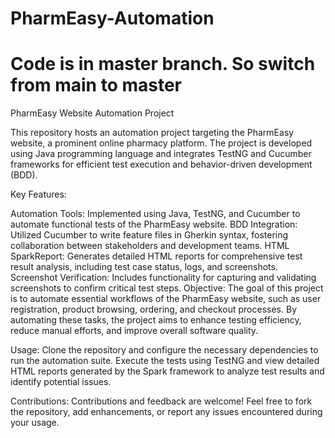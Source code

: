 # PharmEasy-Automation

# Code is in master branch. So switch from main to master

PharmEasy Website Automation Project

This repository hosts an automation project targeting the PharmEasy website, a prominent online pharmacy platform. The project is developed using Java programming language and integrates TestNG and Cucumber frameworks for efficient test execution and behavior-driven development (BDD).

Key Features:

Automation Tools: Implemented using Java, TestNG, and Cucumber to automate functional tests of the PharmEasy website.
BDD Integration: Utilized Cucumber to write feature files in Gherkin syntax, fostering collaboration between stakeholders and development teams.
HTML SparkReport: Generates detailed HTML reports for comprehensive test result analysis, including test case status, logs, and screenshots.
Screenshot Verification: Includes functionality for capturing and validating screenshots to confirm critical test steps.
Objective:
The goal of this project is to automate essential workflows of the PharmEasy website, such as user registration, product browsing, ordering, and checkout processes. By automating these tasks, the project aims to enhance testing efficiency, reduce manual efforts, and improve overall software quality.

Usage:
Clone the repository and configure the necessary dependencies to run the automation suite. Execute the tests using TestNG and view detailed HTML reports generated by the Spark framework to analyze test results and identify potential issues.

Contributions:
Contributions and feedback are welcome! Feel free to fork the repository, add enhancements, or report any issues encountered during your usage.
